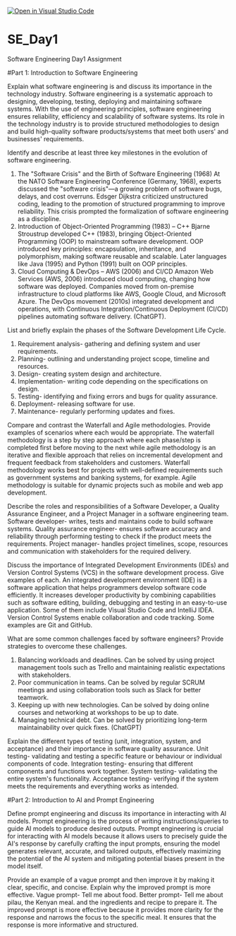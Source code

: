 [![Open in Visual Studio Code](https://classroom.github.com/assets/open-in-vscode-2e0aaae1b6195c2367325f4f02e2d04e9abb55f0b24a779b69b11b9e10269abc.svg)](https://classroom.github.com/online_ide?assignment_repo_id=18362681&assignment_repo_type=AssignmentRepo)
# SE_Day1
Software Engineering Day1 Assignment

#Part 1: Introduction to Software Engineering

Explain what software engineering is and discuss its importance in the technology industry.
Software engineering is a systematic approach to designing, developing, testing, deploying and maintaining software systems. With the use of engineering principles, software engineering ensures reliability, efficiency and scalability of software systems. 
Its role in the technology industry is to provide structured methodologies to design and build high-quality software products/systems that meet both users' and businesses' requirements.


Identify and describe at least three key milestones in the evolution of software engineering. 
1. The "Software Crisis" and the Birth of Software Engineering (1968)
At the NATO Software Engineering Conference (Germany, 1968), experts discussed the "software crisis"—a growing problem of software bugs, delays, and cost overruns.
Edsger Dijkstra criticized unstructured coding, leading to the promotion of structured programming to improve reliability. This crisis prompted the formalization of software engineering as a discipline.
2. Introduction of Object-Oriented Programming (1983) – C++
Bjarne Stroustrup developed C++ (1983), bringing Object-Oriented Programming (OOP) to mainstream software development. OOP introduced key principles: encapsulation, inheritance, and polymorphism, making software reusable and scalable. Later languages like Java (1995) and Python (1991) built on OOP principles.
3. Cloud Computing & DevOps – AWS (2006) and CI/CD
Amazon Web Services (AWS, 2006) introduced cloud computing, changing how software was deployed. Companies moved from on-premise infrastructure to cloud platforms like AWS, Google Cloud, and Microsoft Azure. The DevOps movement (2010s) integrated development and operations, with Continuous Integration/Continuous Deployment (CI/CD) pipelines automating software delivery.
(ChatGPT).

List and briefly explain the phases of the Software Development Life Cycle.
1. Requirement analysis- gathering and defining system and user requirements.
2. Planning- outlining and understanding project scope, timeline and resources.
3. Design- creating system design and architecture.
4. Implementation- writing code depending on the specifications on design.
5. Testing- identifying and fixing errors and bugs for quality assurance.
6. Deployment- releasing software for use.
7. Maintenance- regularly performing updates and fixes.

Compare and contrast the Waterfall and Agile methodologies. Provide examples of scenarios where each would be appropriate.
The waterfall methodology is a step by step approach where each phase/step is completed first before moving to the next while agile methodology is an iterative and flexible approach that relies on incremental development and frequent feedback from stakeholders and customers. Waterfall methodology works best for projects with well-defined requirements such as government systems and banking systems, for example. Agile methodology is suitable for dynamic projects such as mobile and web app development.


Describe the roles and responsibilities of a Software Developer, a Quality Assurance Engineer, and a Project Manager in a software engineering team.
Software developer- writes, tests and maintains code to build software systems.
Quality assurance engineer- ensures software accuracy and reliability through performing testing to check if the product meets the requirements.
Project manager- handles project timelines, scope, resources and communication with stakeholders for the required delivery.


Discuss the importance of Integrated Development Environments (IDEs) and Version Control Systems (VCS) in the software development process. Give examples of each.
An integrated development environment (IDE) is a software application that helps programmers develop software code efficiently. It increases developer productivity by combining capabilities such as software editing, building, debugging and testing in an easy-to-use application. Some of them include Visual Studio Code and IntelliJ IDEA. Version Control Systems enable collaboration and code tracking. Some examples are Git and GitHub.

What are some common challenges faced by software engineers? Provide strategies to overcome these challenges.
1. Balancing workloads and deadlines. Can be solved by using project management tools such as Trello and maintaining realistic expectations with stakeholders.
2. Poor communication in teams. Can be solved by regular SCRUM meetings and using collaboration tools such as Slack for better teamwork.
3. Keeping up with new technologies. Can be solved by doing online courses and networking at workshops to be up to date.
4. Managing technical debt. Can be solved by prioritizing long-term maintainability over quick fixes. (ChatGPT)


Explain the different types of testing (unit, integration, system, and acceptance) and their importance in software quality assurance.
Unit testing- validating and testing a specific feature or behaviour or individual components of code.
Integration testing- ensuring that different components and functions work together.
System testing- validating the entire system's functionality.
Acceptance testing- verifying if the system meets the requirements and everything works as intended.


#Part 2: Introduction to AI and Prompt Engineering


Define prompt engineering and discuss its importance in interacting with AI models.
Prompt engineering is the process of writing instructions/queries to guide AI models to produce desired outputs. Prompt engineering is crucial for interacting with AI models because it allows users to precisely guide the AI's response by carefully crafting the input prompts, ensuring the model generates relevant, accurate, and tailored outputs, effectively maximizing the potential of the AI system and mitigating potential biases present in the model itself. 

Provide an example of a vague prompt and then improve it by making it clear, specific, and concise. Explain why the improved prompt is more effective.
Vague prompt- Tell me about food.
Better prompt- Tell me about pilau, the Kenyan meal. and the ingredients and recipe to prepare it.
The improved prompt is more effective because it provides more clarity for the response and narrows the focus to the specific meal. It ensures that the response is more informative and structured.
